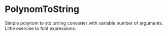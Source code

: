 # PolynomToString
Simple polynom to std::string converter with variable number of arguments.
Little exercise to fold expressions.
